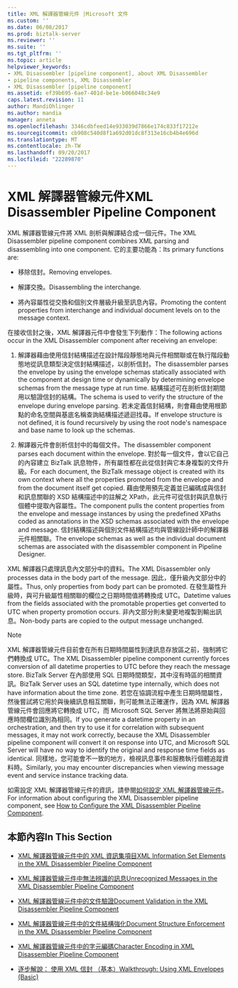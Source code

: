 ```yaml
---
title: XML 解譯器管線元件 |Microsoft 文件
ms.custom: ''
ms.date: 06/08/2017
ms.prod: biztalk-server
ms.reviewer: ''
ms.suite: ''
ms.tgt_pltfrm: ''
ms.topic: article
helpviewer_keywords:
- XML Disassembler [pipeline component], about XML Disassembler
- pipeline components, XML Disassembler
- XML Disassembler [pipeline component]
ms.assetid: ef39b695-6ae7-401d-be1e-b066048c34e9
caps.latest.revision: 11
author: MandiOhlinger
ms.author: mandia
manager: anneta
ms.openlocfilehash: 3346cdbfeed14e933039d7866e174c833f17212e
ms.sourcegitcommit: cb908c540d8f1a692d01dc8f313e16cb4b4e696d
ms.translationtype: MT
ms.contentlocale: zh-TW
ms.lasthandoff: 09/20/2017
ms.locfileid: "22289870"
---
```

# <a name="xml-disassembler-pipeline-component"></a><span data-ttu-id="7f8b6-102">XML 解譯器管線元件</span><span class="sxs-lookup"><span data-stu-id="7f8b6-102">XML Disassembler Pipeline Component</span></span>
<span data-ttu-id="7f8b6-103">XML 解譯器管線元件將 XML 剖析與解譯結合成一個元件。</span><span class="sxs-lookup"><span data-stu-id="7f8b6-103">The XML Disassembler pipeline component combines XML parsing and disassembling into one component.</span></span> <span data-ttu-id="7f8b6-104">它的主要功能為：</span><span class="sxs-lookup"><span data-stu-id="7f8b6-104">Its primary functions are:</span></span>  
  
-   <span data-ttu-id="7f8b6-105">移除信封。</span><span class="sxs-lookup"><span data-stu-id="7f8b6-105">Removing envelopes.</span></span>  
  
-   <span data-ttu-id="7f8b6-106">解譯交換。</span><span class="sxs-lookup"><span data-stu-id="7f8b6-106">Disassembling the interchange.</span></span>  
  
-   <span data-ttu-id="7f8b6-107">將內容屬性從交換和個別文件層級升級至訊息內容。</span><span class="sxs-lookup"><span data-stu-id="7f8b6-107">Promoting the content properties from interchange and individual document levels on to the message context.</span></span>  
  
 <span data-ttu-id="7f8b6-108">在接收信封之後，XML 解譯器元件中會發生下列動作：</span><span class="sxs-lookup"><span data-stu-id="7f8b6-108">The following actions occur in the XML Disassembler component after receiving an envelope:</span></span>  
  
1.  <span data-ttu-id="7f8b6-109">解譯器藉由使用信封結構描述在設計階段靜態地與元件相關聯或在執行階段動態地從訊息類型決定信封結構描述，以剖析信封。</span><span class="sxs-lookup"><span data-stu-id="7f8b6-109">The disassembler parses the envelope by using the envelope schemas statically associated with the component at design time or dynamically by determining envelope schemas from the message type at run time.</span></span> <span data-ttu-id="7f8b6-110">結構描述可在剖析信封期間用以驗證信封的結構。</span><span class="sxs-lookup"><span data-stu-id="7f8b6-110">The schema is used to verify the structure of the envelope during envelope parsing.</span></span> <span data-ttu-id="7f8b6-111">若未定義信封結構，則會藉由使用根節點的命名空間與基底名稱查詢結構描述遞迴找尋。</span><span class="sxs-lookup"><span data-stu-id="7f8b6-111">If envelope structure is not defined, it is found recursively by using the root node's namespace and base name to look up the schemas.</span></span>  
  
2.  <span data-ttu-id="7f8b6-112">解譯器元件會剖析信封中的每個文件。</span><span class="sxs-lookup"><span data-stu-id="7f8b6-112">The disassembler component parses each document within the envelope.</span></span> <span data-ttu-id="7f8b6-113">對於每一個文件，會以它自己的內容建立 BizTalk 訊息物件，所有屬性都在此從信封與它本身複製的文件升級。</span><span class="sxs-lookup"><span data-stu-id="7f8b6-113">For each document, the BizTalk message object is created with its own context where all the properties promoted from the envelope and from the document itself get copied.</span></span> <span data-ttu-id="7f8b6-114">藉由使用預先定義並已編碼成與信封和訊息關聯的 XSD 結構描述中的註解之 XPath，此元件可從信封與訊息執行個體中提取內容屬性。</span><span class="sxs-lookup"><span data-stu-id="7f8b6-114">The component pulls the content properties from the envelope and message instances by using the predefined XPaths coded as annotations in the XSD schemas associated with the envelope and message.</span></span> <span data-ttu-id="7f8b6-115">信封結構描述與個別文件結構描述均與管線設計師中的解譯器元件相關聯。</span><span class="sxs-lookup"><span data-stu-id="7f8b6-115">The envelope schemas as well as the individual document schemas are associated with the disassembler component in Pipeline Designer.</span></span>  
  
 <span data-ttu-id="7f8b6-116">XML 解譯器只處理訊息內文部分中的資料。</span><span class="sxs-lookup"><span data-stu-id="7f8b6-116">The XML Disassembler only processes data in the body part of the message.</span></span> <span data-ttu-id="7f8b6-117">因此，僅升級內文部分中的屬性。</span><span class="sxs-lookup"><span data-stu-id="7f8b6-117">Thus, only properties from body part can be promoted.</span></span> <span data-ttu-id="7f8b6-118">在發生屬性升級時，與可升級屬性相關聯的欄位之日期時間值將轉換成 UTC。</span><span class="sxs-lookup"><span data-stu-id="7f8b6-118">Datetime values from the fields associated with the promotable properties get converted to UTC when property promotion occurs.</span></span> <span data-ttu-id="7f8b6-119">非內文部分則未變更地複製到輸出訊息。</span><span class="sxs-lookup"><span data-stu-id="7f8b6-119">Non-body parts are copied to the output message unchanged.</span></span>  
  
> [!NOTE]
>  <span data-ttu-id="7f8b6-120">XML 解譯器管線元件目前會在所有日期時間屬性到達訊息存放區之前，強制將它們轉換成 UTC。</span><span class="sxs-lookup"><span data-stu-id="7f8b6-120">The XML Disassembler pipeline component currently forces conversion of all datetime properties to UTC before they reach the message store.</span></span> <span data-ttu-id="7f8b6-121">BizTalk Server 在內部使用 SQL 日期時間類型，其中沒有時區的相關資訊。</span><span class="sxs-lookup"><span data-stu-id="7f8b6-121">BizTalk Server uses an SQL datetime type internally, which does not have information about the time zone.</span></span> <span data-ttu-id="7f8b6-122">若您在協調流程中產生日期時間屬性，然後嘗試將它用於與後續訊息相互關聯，則可能無法正確運作，因為 XML 解譯器管線元件會回應將它轉換成 UTC，而 Microsoft SQL Server 將無法將原始與回應時間欄位識別為相同。</span><span class="sxs-lookup"><span data-stu-id="7f8b6-122">If you generate a datetime property in an orchestration, and then try to use it for correlation with subsequent messages, it may not work correctly, because the XML Disassembler pipeline component will convert it on response into UTC, and Microsoft SQL Server will have no way to identify the original and response time fields as identical.</span></span> <span data-ttu-id="7f8b6-123">同樣地，您可能會不一致的地方，檢視訊息事件和服務執行個體追蹤資料時。</span><span class="sxs-lookup"><span data-stu-id="7f8b6-123">Similarly, you may encounter discrepancies when viewing message event and service instance tracking data.</span></span>  
  
 <span data-ttu-id="7f8b6-124">如需設定 XML 解譯器管線元件的資訊，請參閱[如何設定 XML 解譯器管線元件](../core/how-to-configure-the-xml-disassembler-pipeline-component.md)。</span><span class="sxs-lookup"><span data-stu-id="7f8b6-124">For information about configuring the XML Disassembler pipeline component, see [How to Configure the XML Disassembler Pipeline Component](../core/how-to-configure-the-xml-disassembler-pipeline-component.md).</span></span>  
  
## <a name="in-this-section"></a><span data-ttu-id="7f8b6-125">本節內容</span><span class="sxs-lookup"><span data-stu-id="7f8b6-125">In This Section</span></span>  
  
-   [<span data-ttu-id="7f8b6-126">XML 解譯器管線元件中的 XML 資訊集項目</span><span class="sxs-lookup"><span data-stu-id="7f8b6-126">XML Information Set Elements in the XML Disassembler Pipeline Component</span></span>](../core/xml-information-set-elements-in-the-xml-disassembler-pipeline-component.md)  
  
-   [<span data-ttu-id="7f8b6-127">XML 解譯器管線元件中無法辨識的訊息</span><span class="sxs-lookup"><span data-stu-id="7f8b6-127">Unrecognized Messages in the XML Disassembler Pipeline Component</span></span>](../core/unrecognized-messages-in-the-xml-disassembler-pipeline-component.md)  
  
-   [<span data-ttu-id="7f8b6-128">XML 解譯器管線元件中的文件驗證</span><span class="sxs-lookup"><span data-stu-id="7f8b6-128">Document Validation in the XML Disassembler Pipeline Component</span></span>](../core/document-validation-in-the-xml-disassembler-pipeline-component.md)  
  
-   [<span data-ttu-id="7f8b6-129">XML 解譯器管線元件中的文件結構強化</span><span class="sxs-lookup"><span data-stu-id="7f8b6-129">Document Structure Enforcement in the XML Disassembler Pipeline Component</span></span>](../core/document-structure-enforcement-in-the-xml-disassembler-pipeline-component.md)  
  
-   [<span data-ttu-id="7f8b6-130">XML 解譯器管線元件中的字元編碼</span><span class="sxs-lookup"><span data-stu-id="7f8b6-130">Character Encoding in XML Disassembler Pipeline Component</span></span>](../core/character-encoding-in-xml-disassembler-pipeline-component.md)  
  
-   [<span data-ttu-id="7f8b6-131">逐步解說： 使用 XML 信封 （基本）</span><span class="sxs-lookup"><span data-stu-id="7f8b6-131">Walkthrough: Using XML Envelopes (Basic)</span></span>](../core/walkthrough-using-xml-envelopes-basic.md)